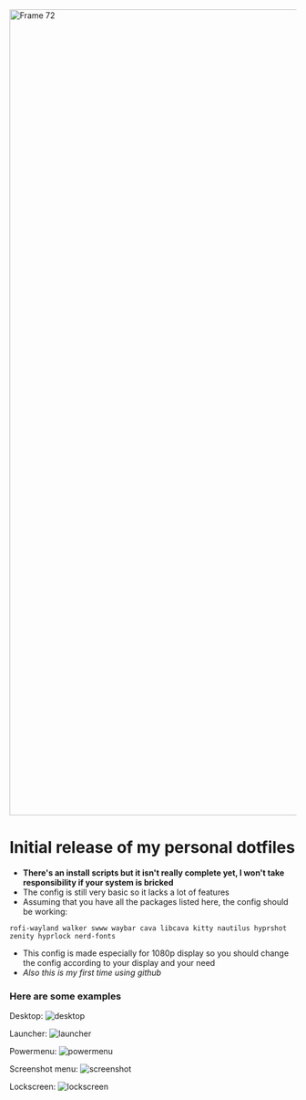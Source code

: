 <img width="1414" alt="Frame 72" src="https://github.com/user-attachments/assets/3a3de416-dac0-4082-b836-e81f2310210e" />

# Initial release of my personal dotfiles

- **There's an install scripts but it isn't really complete yet, I won't take responsibility if your system is bricked**
- The config is still very basic so it lacks a lot of features
- Assuming that you have all the packages listed here, the config should be working:
```
rofi-wayland walker swww waybar cava libcava kitty nautilus hyprshot zenity hyprlock nerd-fonts
```

- This config is made especially for 1080p display so you should change the config according to your display and your need
- _Also this is my first time using github_

### Here are some examples

Desktop:
![desktop](https://github.com/user-attachments/assets/119786f5-838e-4bf5-a96f-f5a07212ead0)

Launcher:
![launcher](https://github.com/user-attachments/assets/f81a36d3-b59a-4a65-85bd-55e92df262ca)

Powermenu:
![powermenu](https://github.com/user-attachments/assets/3cca3f6f-ef62-4ec8-92a2-247243a5fd3b)

Screenshot menu:
![screenshot](https://github.com/user-attachments/assets/c0263f75-4a8b-4e88-8ea5-e207815a3521)

Lockscreen:
![lockscreen](https://github.com/user-attachments/assets/4f63c59d-d3f8-4671-b58e-3f112240786e)





